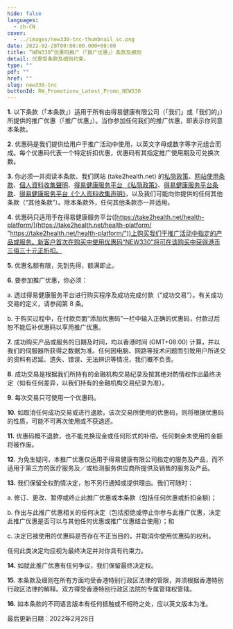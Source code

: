 ```yaml
---
hide: false
languages:
  - zh-CN
cover:
  - ../images/new330-tnc-thumbnail_sc.png
date: 2022-02-28T00:00:00.000+08:00
title: “NEW330”优惠码推广（「推广优惠」）条款及细则
detail: 优惠受条款及细则约束。
type: ""
pdf: ""
href: ""
slug: new330-tnc
buttonId: RW_Promotions_Latest_Promo_NEW330
---
```

**1.**	以下条款（「本条款」）适用于所有由得易健康有限公司（「我们」或「我们的」）所提供的推广优惠（「推广优惠」）。当你参加任何我们的推广优惠，即表示你同意本条款。

**2.**	优惠码是我们提供给用户于推广活动中使用，以英文字母或数字等字元组合而成。每个优惠码代表一个特定折扣优惠，优惠码有其指定推广使用期及可兑换次数。

**3.**	你必须一并阅读本条款、我们网站 (take2health.net) 的[私隐政策](https://take2health.net/zh-CN/terms-and-conditions/privacy-policy/)、[网站使用条款](https://take2health.net/zh-CN/terms-and-conditions/website-terms-of-use/)、[個人資料收集聲明](https://take2health.net/zh-CN/terms-and-conditions/personal-information-collection-statement)、[得易健康服务平台 《私隐政策》](https://take2health.net/health-platform/agreement/2)、[得易健康服务平台条款](https://take2health.net/health-platform/agreement/3)、[得易健康服务平台《个人资料收集声明》](https://take2health.net/health-platform/agreement/1)，以及我们可能向你提供的任何其他条款（“其他条款”）。除本条款外，任何其他条款亦一并适用。

**4.**	优惠码只适用于在得易健康服务平台([https://take2health.net/health-platform/](https://take2health.net/health-platform/ "https://take2health.net/health-platform/"))上购买我们于推广活动中指定的产品或服务。新客户首次在购买中使用优惠码“NEW330”将可在该购买中获得港币三佰三十元正折扣。

**5.**	优惠名额有限，先到先得，额满即止。

**6.**	要参加推广优惠，你必须：

a.	透过得易健康服务平台进行购买程序及成功完成付款（“成功交易”）。有关成功交易的定义，请参阅第 8 条。

b.	于购买过程中，在付款页面“添加优惠码”一栏中输入正确的优惠码，付款过后恕不能后补优惠码以享用推广优惠。

**7.**	成功购买产品或服务的日期及时间，均以香港时间 (GMT+08:00) 计算，并以我们的伺服器所获得之数据为准。任何因电脑、网路等技术问题而引致用户所递交的资料有迟延、遗失、错误、无法辨识等情况，我们概不负责。

**8.**	成功交易是根据我们所持有的金融机构交易纪录及按其绝对酌情权作出最终决定（如有任何差异，以我们持有的金融机构交易纪录为准）。

**9.**	每次交易只可使用一个优惠码。

**10.**	如取消任何成功交易或进行退款，该次交易所使用的优惠码，则将根据优惠码的性质，可能不可再次使用或不获退还。

**11.**	优惠码概不退款，也不能兑换现金或任何形式的补偿。任何剩余未使用的金额将被作废。

**12.**	为免生疑问，本推广优惠仅适用于得易健康有限公司指定的服务及产品，而不适用于第三方的医疗服务及／或检测服务供应商所提供及销售的服务及产品。

**13.**	我们保留全权酌情决定，恕不另行通知或提供理由。我们可随时：

a.	修订、更改、暂停或终止此推广优惠或本条款（包括任何优惠或折扣金额)；

b.	作出与此推广优惠相关的任何决定（包括拒绝或停止你参与此推广优惠，决定此推广优惠是否可以与其他任何优惠或推广优惠结合使用）；和

c.	决定已被使用的优惠码是否存在不正当目的，并取消你使用优惠码的权利。

任何此类决定均应视为最终决定并对你具有约束力。

**14.**	如就此推广优惠有任何争议，我们保留最终决定权。

**15.**	本条款及细则在所有方面均受香港特别行政区法律的管限，并须根据香港特别行政区法律的解释。双方得受香港特别行政区法院的专属管辖权管辖。

**16.**	如本条款的不同语言版本有任何抵触或不相符之处，应以英文版本为准。

最后更新日期：2022年2月28日
